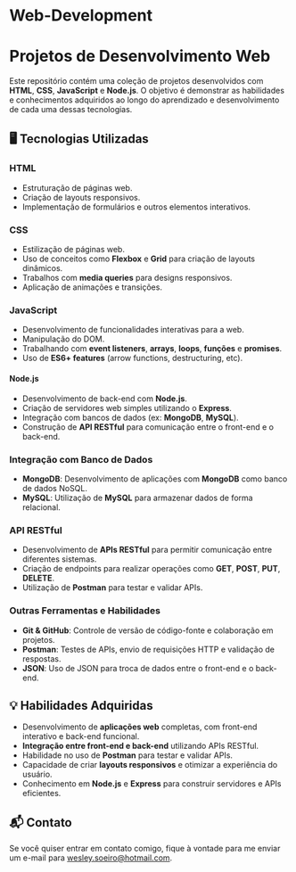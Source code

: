 # Web-Development

# Projetos de Desenvolvimento Web

Este repositório contém uma coleção de projetos desenvolvidos com **HTML**, **CSS**, **JavaScript** e **Node.js**. O objetivo é demonstrar as habilidades e conhecimentos adquiridos ao longo do aprendizado e desenvolvimento de cada uma dessas tecnologias.

## 🖥️ Tecnologias Utilizadas

### **HTML**
- Estruturação de páginas web.
- Criação de layouts responsivos.
- Implementação de formulários e outros elementos interativos.

### **CSS**
- Estilização de páginas web.
- Uso de conceitos como **Flexbox** e **Grid** para criação de layouts dinâmicos.
- Trabalhos com **media queries** para designs responsivos.
- Aplicação de animações e transições.

### **JavaScript**
- Desenvolvimento de funcionalidades interativas para a web.
- Manipulação do DOM.
- Trabalhando com **event listeners**, **arrays**, **loops**, **funções** e **promises**.
- Uso de **ES6+ features** (arrow functions, destructuring, etc).
  
#### **Node.js**
- Desenvolvimento de back-end com **Node.js**.
- Criação de servidores web simples utilizando o **Express**.
- Integração com bancos de dados (ex: **MongoDB**, **MySQL**).
- Construção de **API RESTful** para comunicação entre o front-end e o back-end.
  
### **Integração com Banco de Dados**
- **MongoDB**: Desenvolvimento de aplicações com **MongoDB** como banco de dados NoSQL.
- **MySQL**: Utilização de **MySQL** para armazenar dados de forma relacional.

### **API RESTful**
- Desenvolvimento de **APIs RESTful** para permitir comunicação entre diferentes sistemas.
- Criação de endpoints para realizar operações como **GET**, **POST**, **PUT**, **DELETE**.
- Utilização de **Postman** para testar e validar APIs.

### **Outras Ferramentas e Habilidades**
- **Git & GitHub**: Controle de versão de código-fonte e colaboração em projetos.
- **Postman**: Testes de APIs, envio de requisições HTTP e validação de respostas.
- **JSON**: Uso de JSON para troca de dados entre o front-end e o back-end.

## 💡 Habilidades Adquiridas
- Desenvolvimento de **aplicações web** completas, com front-end interativo e back-end funcional.
- **Integração entre front-end e back-end** utilizando APIs RESTful.
- Habilidade no uso de **Postman** para testar e validar APIs.
- Capacidade de criar **layouts responsivos** e otimizar a experiência do usuário.
- Conhecimento em **Node.js** e **Express** para construir servidores e APIs eficientes.
  
## 📬 Contato
Se você quiser entrar em contato comigo, fique à vontade para me enviar um e-mail para wesley.soeiro@hotmail.com.
